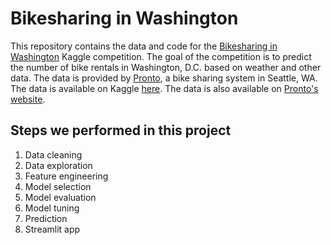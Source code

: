 # Bikesharing in Washington

This repository contains the data and code for the [Bikesharing in Washington](https://www.kaggle.com/pronto/cycle-share-dataset) Kaggle competition. The goal of the competition is to predict the number of bike rentals in Washington, D.C. based on weather and other data. The data is provided by [Pronto](https://www.prontocycleshare.com/), a bike sharing system in Seattle, WA. The data is available on Kaggle [here](https://www.kaggle.com/pronto/cycle-share-dataset). The data is also available on [Pronto's website](https://www.prontocycleshare.com/datachallenge). 

## Steps we performed in this project
1. Data cleaning
2. Data exploration
3. Feature engineering
4. Model selection
5. Model evaluation
6. Model tuning
7. Prediction
8. Streamlit app

